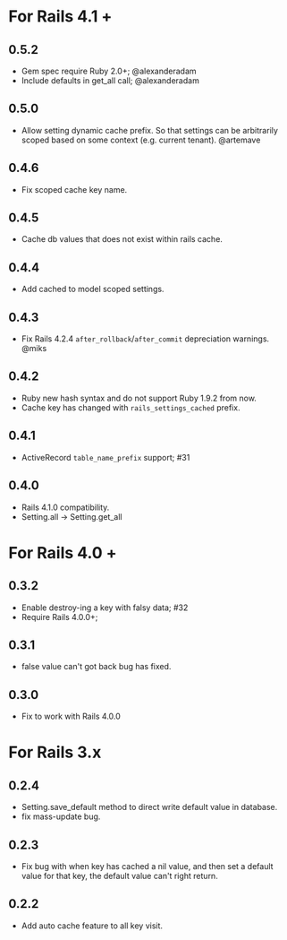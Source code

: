 # For Rails 4.1 +

## 0.5.2

* Gem spec require Ruby 2.0+; @alexanderadam
* Include defaults in get_all call; @alexanderadam

## 0.5.0

* Allow setting dynamic cache prefix. So that settings can be arbitrarily scoped based on some context (e.g. current tenant). @artemave

## 0.4.6

* Fix scoped cache key name.


## 0.4.5

* Cache db values that does not exist within rails cache.

## 0.4.4

* Add cached to model scoped settings.

## 0.4.3

* Fix Rails 4.2.4 `after_rollback`/`after_commit` depreciation warnings. @miks

## 0.4.2

* Ruby new hash syntax and do not support Ruby 1.9.2 from now.
* Cache key has changed with `rails_settings_cached` prefix.

## 0.4.1

* ActiveRecord `table_name_prefix` support; #31

## 0.4.0

* Rails 4.1.0 compatibility.
* Setting.all -> Setting.get_all

# For Rails 4.0 +

## 0.3.2

* Enable destroy-ing a key with falsy data; #32
* Require Rails 4.0.0+;

## 0.3.1

* false value can't got back bug has fixed.

## 0.3.0

* Fix to work with Rails 4.0.0

# For Rails 3.x

## 0.2.4

* Setting.save_default method to direct write default value in database.
* fix mass-update bug.

## 0.2.3

* Fix bug with when key has cached a nil value, and then set a default value for that key, the default value can't right return.

## 0.2.2

* Add auto cache feature to all key visit.
